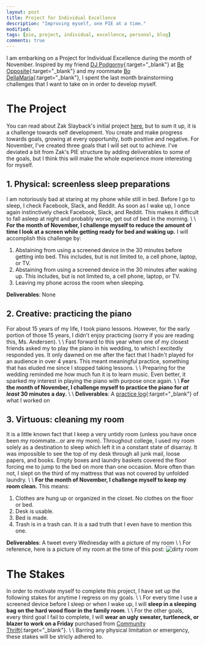 ```yaml
---
layout: post
title: Project for Individual Excellence
description: "Improving myself, one PIE at a time."
modified: 
tags: [pie, project, individual, excellence, personal, blog]
comments: true
---
```


I am embarking on a Project for Individual Excellence during the month of November. Inspired by my friend [DJ Podgorny](https://djpodgorny.wordpress.com/2015/07/02/my-project-for-individual-excellence-pie/){:target="_blank"} at [Be Opposite](http://beopposite.com){:target="_blank"} and my roommate [Bo DellaMaria](http://bodecker.me/2015/10/01/pie-october){:target="_blank"}, I spent the last month brainstorming challenges that I want to take on in order to develop myself. 

# The Project

You can read about Zak Slayback's initial project [here](http://zakslayback.com/2015/03/18/pie-project-for-individual-excellence), but to sum it up, it is a challenge towards self development. You create and make progress towards goals, growing at every opportunity, both positive and negative. For November, I've created three goals that I will set out to achieve. I've deviated a bit from Zak's PIE structure by adding deliverables to some of the goals, but I think this will make the whole experience more interesting for myself.

## 1. Physical: screenless sleep preparations

I am notoriously bad at staring at my phone while still in bed. Before I go to sleep, I check Facebook, Slack, and Reddit. As soon as I wake up, I once again instinctively check Facebook, Slack, and Reddit. This makes it difficult to fall asleep at night and probably worse, get out of bed in the morning.
\\
\\
**For the month of November, I challenge myself to reduce the amount of time I look at a screen while getting ready for bed and waking up.** I will accomplish this challenge by:

1. Abstaining from using a screened device in the 30 minutes before getting into bed. This includes, but is not limited to, a cell phone, laptop, or TV.
2. Abstaining from using a screened device in the 30 minutes after waking up. This includes, but is not limited to, a cell phone, laptop, or TV.
3. Leaving my phone across the room when sleeping.

**Deliverables**: None

## 2. Creative: practicing the piano

For about 15 years of my life, I took piano lessons. However, for the early portion of those 15 years, I didn't enjoy practicing (sorry if you are reading this, Ms. Andersen).
\\
\\
Fast forward to this year when one of my closest friends asked my to play the piano in his wedding, to which I excitedly responded yes. It only dawned on me after the fact that I hadn't played for an audience in over 4 years. This meant meaningful practice, something that has eluded me since I stopped taking lessons.
\\
\\
Preparing for the wedding reminded me how much fun it is to learn music. Even better, it sparked my interest in playing the piano with purpose once again.
\\
\\
**For the month of November, I challenge myself to practice the piano for *at least* 30 minutes a day.**
\\
\\
**Deliverables**: A [practice log](https://docs.google.com/spreadsheets/d/1klwJUA51e-IqoG0qpf30Q_eTmelSGf472NhG-A7ydTU/edit?usp=sharing){:target="_blank"} of what I worked on

## 3. Virtuous: cleaning my room

It is a little known fact that I keep a very untidy room (unless you have once been my roommate...or are my mom). Throughout college, I used my room solely as a destination to sleep which left it in a constant state of disarray. It was impossible to see the top of my desk through all junk mail, loose papers, and books. Empty boxes and laundry baskets covered the floor forcing me to jump to the bed on more than one occasion. More often than not, I slept on the third of my mattress that was not covered by unfolded laundry.
\\
\\
**For the month of November, I challenge myself to keep my room clean.** This means:

1. Clothes are hung up or organized in the closet. No clothes on the floor or bed.
2. Desk is usable.
3. Bed is made.
4. Trash is in a trash can. It is a sad truth that I even have to mention this one.

**Deliverables**: A tweet every Wednesday with a picture of my room
\\
\\
For reference, here is a picture of my room at the time of this post:
![dirty room](https://cloud.githubusercontent.com/assets/2329283/10862308/39376fc0-7f71-11e5-94c4-7d726b49a493.jpg)

# The Stakes

In order to motivate myself to complete this project, I have set up the following stakes for anytime I regress on my goals. 
\\
\\
For every time I use a screened device before I sleep or when I wake up, I will **sleep in a sleeping bag on the hard wood floor in the family room**.
\\
\\
For the other goals, every third goal I fail to complete, I will **wear an ugly sweater, turtleneck, or blazer to work on a Friday** purchased from [Community Thrift](http://www.communitythriftsf.org){:target="_blank"}.
\\
\\
Barring any physical limitation or emergency, these stakes will be stricly adhered to.

